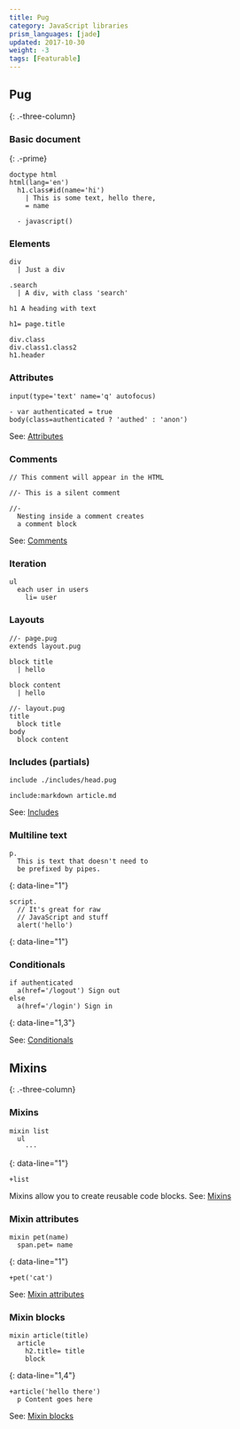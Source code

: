 ```yaml
---
title: Pug
category: JavaScript libraries
prism_languages: [jade]
updated: 2017-10-30
weight: -3
tags: [Featurable]
---
```


## Pug
{: .-three-column}

### Basic document
{: .-prime}

```jade
doctype html
html(lang='en')
  h1.class#id(name='hi')
    | This is some text, hello there,
    = name

  - javascript()
```

### Elements

```jade
div
  | Just a div
```

```jade
.search
  | A div, with class 'search'
```

```jade
h1 A heading with text
```

```jade
h1= page.title
```

```jade
div.class
div.class1.class2
h1.header
```

### Attributes

```jade
input(type='text' name='q' autofocus)
```

```jade
- var authenticated = true
body(class=authenticated ? 'authed' : 'anon')
```

See: [Attributes](https://pugjs.org/language/attributes.html)

### Comments

```jade
// This comment will appear in the HTML
```

```jade
//- This is a silent comment
```

```jade
//-
  Nesting inside a comment creates
  a comment block
```

See: [Comments](https://pugjs.org/language/attributes.html)

### Iteration

```jade
ul
  each user in users
    li= user
```

### Layouts

```jade
//- page.pug
extends layout.pug

block title
  | hello

block content
  | hello
```

```jade
//- layout.pug
title
  block title
body
  block content
```

### Includes (partials)

```jade
include ./includes/head.pug
```

```jade
include:markdown article.md
```

See: [Includes](https://pugjs.org/language/includes.html)

### Multiline text

```jade
p.
  This is text that doesn't need to
  be prefixed by pipes.
```
{: data-line="1"}

```jade
script.
  // It's great for raw
  // JavaScript and stuff
  alert('hello')
```
{: data-line="1"}

### Conditionals

```jade
if authenticated
  a(href='/logout') Sign out
else
  a(href='/login') Sign in
```
{: data-line="1,3"}

See: [Conditionals](https://pugjs.org/language/conditionals.html)

## Mixins
{: .-three-column}

### Mixins

```jade
mixin list
  ul
    ···
```
{: data-line="1"}

```jade
+list
```

Mixins allow you to create reusable code blocks.
See: [Mixins](https://pugjs.org/language/mixins.html)

### Mixin attributes

```jade
mixin pet(name)
  span.pet= name
```
{: data-line="1"}

```jade
+pet('cat')
```

See: [Mixin attributes](https://pugjs.org/language/mixins.html#mixin-attributes)

### Mixin blocks

```jade
mixin article(title)
  article
    h2.title= title
    block
```
{: data-line="1,4"}

```jade
+article('hello there')
  p Content goes here
```

See: [Mixin blocks](https://pugjs.org/language/mixins.html#mixin-blocks)
